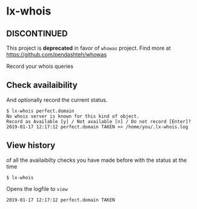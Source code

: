 # lx-whois

## DISCONTINUED
This project is __deprecated__ in favor of `whowas` project.
Find more at https://github.com/pendashteh/whowas

Record your whois queries

## Check availaibility
And optionally record the current status.
```
$ lx-whois perfect.domain
No whois server is known for this kind of object.
Record as Available [y] / Not available [n] / Do not record [Enter]? 
2019-01-17 12:17:12 perfect.domain TAKEN >> /home/you/.lx-whois.log
```
## View history
of all the availaibilty checks you have made before with the status at the time
```
$ lx-whois
```
Opens the logfile to `view`
```
2019-01-17 12:17:12 perfect.domain TAKEN
```
